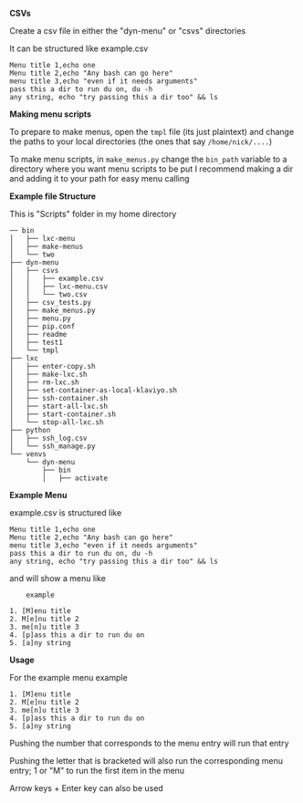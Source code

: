 **CSVs**

Create a csv file in either the "dyn-menu" or "csvs" directories
   
   It can be structured like example.csv
    
    Menu title 1,echo one
    Menu title 2,echo "Any bash can go here"
    menu title 3,echo "even if it needs arguments"
    pass this a dir to run du on, du -h
    any string, echo "try passing this a dir too" && ls

**Making menu scripts**

To prepare to make menus, open the `tmpl` file (its just plaintext) and change the paths to your local directories
 (the ones that say `/home/nick/....`)

To make menu scripts, in `make_menus.py` change the `bin_path` variable to a directory where you want menu scripts to be put
I recommend making a dir and adding it to your path for easy menu calling

**Example file Structure**

This is "Scripts" folder in my home directory

    ── bin
    │   ├── lxc-menu
    │   ├── make-menus
    │   └── two
    ├── dyn-menu
    │   ├── csvs
    │   │   ├── example.csv
    │   │   ├── lxc-menu.csv
    │   │   └── two.csv
    │   ├── csv_tests.py
    │   ├── make_menus.py
    │   ├── menu.py
    │   ├── pip.conf
    │   ├── readme
    │   ├── test1
    │   └── tmpl
    ├── lxc
    │   ├── enter-copy.sh
    │   ├── make-lxc.sh
    │   ├── rm-lxc.sh
    │   ├── set-container-as-local-klaviyo.sh
    │   ├── ssh-container.sh
    │   ├── start-all-lxc.sh
    │   ├── start-container.sh
    │   └── stop-all-lxc.sh
    ├── python
    │   ├── ssh_log.csv
    │   └── ssh_manage.py
    └── venvs
        └── dyn-menu
            ├── bin
            │   ├── activate


**Example Menu**

   example.csv is structured like
    
    Menu title 1,echo one
    Menu title 2,echo "Any bash can go here"
    menu title 3,echo "even if it needs arguments"
    pass this a dir to run du on, du -h
    any string, echo "try passing this a dir too" && ls

  and will show a menu like
    
        example
      
    1. [M]enu title 
    2. M[e]nu title 2
    3. me[n]u title 3
    4. [p]ass this a dir to run du on
    5. [a]ny string
    
**Usage**

For the example menu
        example
      
    1. [M]enu title 
    2. M[e]nu title 2
    3. me[n]u title 3
    4. [p]ass this a dir to run du on
    5. [a]ny string

Pushing the number that corresponds to the menu entry will run that entry

Pushing the letter that is bracketed will also run the corresponding menu entry; 1 or "M" to run the first item in the menu

Arrow keys + Enter key can also be used


   